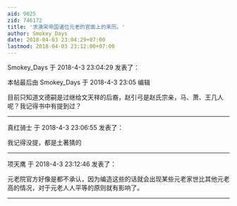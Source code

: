 ```yaml
---
aid: 9025
zid: 746172
title: '求澳宋帝国诸位元老的官面上的来历。'
author: Smokey_Days
date: 2018-04-03 23:04:29+07:00
lastmod: 2018-04-03 23:12:00+07:00
---
```


Smokey_Days 于 2018-4-3 23:04:29 发表了：

本帖最后由 Smokey\_Days 于 2018-4-3 23:05 编辑 

目前只知道文德嗣是过继给文天祥的后裔，赵引弓是赵氏宗亲，马、萧、王几人呢？我记得书中有提到过？

---------

真红骑士 于 2018-4-3 23:06:55 发表了：

我记得没提，都是土著猜的

---------

项天鹰 于 2018-4-3 23:12:46 发表了：

元老院官方好像是都不承认，因为编造这些的话就会出现某些元老家世比其他元老高的情况，对于元老人人平等的原则就有影响了。

---------

